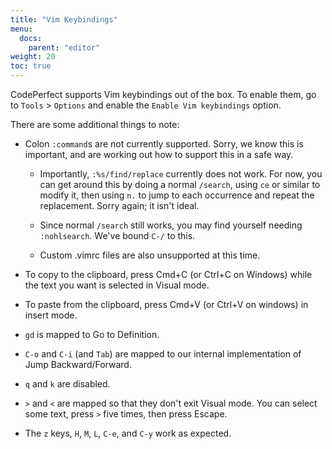 ```yaml
---
title: "Vim Keybindings"
menu:
  docs:
    parent: "editor"
weight: 20
toc: true
---
```


CodePerfect supports Vim keybindings out of the box. To enable them, go to
`Tools` &gt; `Options` and enable the `Enable Vim keybindings` option.

There are some additional things to note:

- Colon `:command`s are not currently supported. Sorry, we know this is
  important, and are working out how to support this in a safe way.

  - Importantly, `:%s/find/replace` currently does not work. For now, you can
    get around this by doing a normal `/search`, using `ce` or similar to modify
    it, then using `n.` to jump to each occurrence and repeat the replacement.
    Sorry again; it isn't ideal.

  - Since normal `/search` still works, you may find yourself needing
    `:nohlsearch`. We've bound `C-/` to this.

  - Custom .vimrc files are also unsupported at this time.

- To copy to the clipboard, press Cmd+C (or Ctrl+C on Windows) while the text
  you want is selected in Visual mode.

- To paste from the clipboard, press Cmd+V (or Ctrl+V on windows) in insert mode.

- `gd` is mapped to Go to Definition.

- `C-o` and `C-i` (and `Tab`) are mapped to our internal implementation of Jump
  Backward/Forward.

- `q` and `k` are disabled.

- `>` and `<` are mapped so that they don't exit Visual mode. You can select
  some text, press `>` five times, then press Escape.

- The `z` keys, `H`, `M`, `L`, `C-e`, and `C-y` work as expected.
